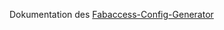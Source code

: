 Dokumentation des [Fabaccess-Config-Generator](https://github.com/elem74/fabaccess-config-generator)
